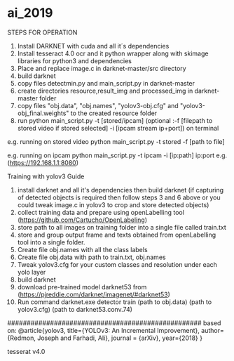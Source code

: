 # ai_2019

STEPS FOR OPERATION
1. Install DARKNET with cuda and all it´s dependencies
2. Install tesseract 4.0 ocr and it python wrapper along with skimage libraries for python3 and dependencies
3. Place and replace image.c in darknet-master/src directory
4. build darknet
5. copy files detectmin.py and main_script.py in darknet-master
6. create directories resource,result_img and processed_img in darknet-master folder
7. copy files "obj.data", "obj.names", "yolov3-obj.cfg" and "yolov3-obj_final.weights" to the created resource folder
8. run python main_script.py -t [stored/ipcam] (optional :-f [filepath to stored video if stored selected] -i [ipcam stream ip+port]) on terminal

e.g. running on stored video
python main_script.py -t stored -f [path to file]

e.g. running on ipcam
python main_script.py -t ipcam -i [ip:path] 
ip:port e.g.(https://192.168.1.1:8080)


Training with yolov3 Guide
1. install darknet and all it's dependencies then build darknet (if capturing of detected objects is required then follow steps 3 and 6 above or you could tweak image.c in yolov3 to crop and store detected objects)
2. collect training data and prepare using openLabelling tool (https://github.com/Cartucho/OpenLabeling)
3. store path to all images on training folder into a single file called train.txt
4. store and group output frame and texts obtained from openLabelling tool into a single folder.
5. Create file obj.names with all the class labels
6. Create file obj.data with path to train.txt, obj.names
7. Tweak yolov3.cfg for your custom classes and resolution under each yolo layer
8. build darknet
9. download pre-trained model darknet53 from (https://pjreddie.com/darknet/imagenet/#darknet53)
10. Run command darknet.exe detector train (path to obj.data) (path to yolov3.cfg) (path to darknet53.conv.74)


##################################################
based on:
@article{yolov3,
  title={YOLOv3: An Incremental Improvement},
  author={Redmon, Joseph and Farhadi, Ali},
  journal = {arXiv},
  year={2018}
}

tesserat v4.0
